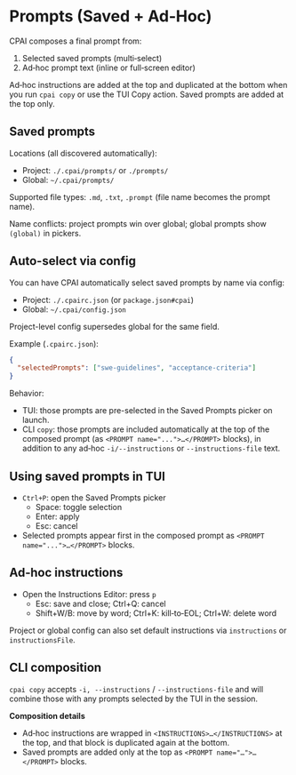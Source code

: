 # Prompts (Saved + Ad‑Hoc)

CPAI composes a final prompt from:

1. Selected saved prompts (multi‑select)
2. Ad‑hoc prompt text (inline or full‑screen editor)

Ad‑hoc instructions are added at the top and duplicated at the bottom when you run `cpai copy` or use the TUI Copy action. Saved prompts are added at the top only.

## Saved prompts

Locations (all discovered automatically):

- Project: `./.cpai/prompts/` or `./prompts/`
- Global: `~/.cpai/prompts/`

Supported file types: `.md`, `.txt`, `.prompt` (file name becomes the prompt name).

Name conflicts: project prompts win over global; global prompts show `(global)` in pickers.

## Auto-select via config

You can have CPAI automatically select saved prompts by name via config:

- Project: `./.cpairc.json` (or `package.json#cpai`)
- Global: `~/.cpai/config.json`

Project-level config supersedes global for the same field.

Example (`.cpairc.json`):

```json
{
  "selectedPrompts": ["swe-guidelines", "acceptance-criteria"]
}
```

Behavior:

- TUI: those prompts are pre-selected in the Saved Prompts picker on launch.
- CLI `copy`: those prompts are included automatically at the top of the composed prompt (as `<PROMPT name="...">…</PROMPT>` blocks), in addition to any ad‑hoc `-i/--instructions` or `--instructions-file` text.

## Using saved prompts in TUI

- `Ctrl+P`: open the Saved Prompts picker
  - Space: toggle selection
  - Enter: apply
  - Esc: cancel
- Selected prompts appear first in the composed prompt as `<PROMPT name="...">…</PROMPT>` blocks.

## Ad‑hoc instructions

- Open the Instructions Editor: press `p`
  - Esc: save and close; Ctrl+Q: cancel
  - Shift+W/B: move by word; Ctrl+K: kill‑to‑EOL; Ctrl+W: delete word

Project or global config can also set default instructions via `instructions` or `instructionsFile`.

## CLI composition

`cpai copy` accepts `-i, --instructions` / `--instructions-file` and will combine those with any prompts selected by the TUI in the session.

**Composition details**

- Ad‑hoc instructions are wrapped in `<INSTRUCTIONS>…</INSTRUCTIONS>` at the top, and that block is duplicated again at the bottom.
- Saved prompts are added only at the top as `<PROMPT name="…">…</PROMPT>` blocks.
